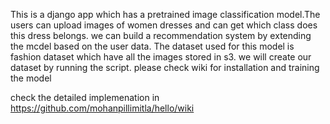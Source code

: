 This is a django app which has a pretrained image classification model.The users can upload images of women dresses and can get which class does this dress belongs.
we can build a recommendation system by extending the mcdel based on the user data.
The dataset used for this model is fashion dataset which have all the images stored in s3.
we will create our dataset by running the script.
please check wiki for installation and training the model

check the detailed implemenation in  https://github.com/mohanpillimitla/hello/wiki
